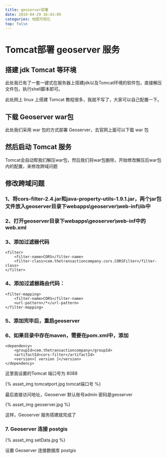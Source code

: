 ```yaml
---
title: geoserver部署
date: 2019-04-29 16:43:09
categories: 地图可视化
top: false
---
```

# Tomcat部署 geoserver 服务
## 搭建 jdk Tomcat 等环境
此处我已有了一套一键式在服务器上搭建jdk以及Tomcat环境的软件包，直接解压文件包，执行shell脚本即可。

此处网上 linux 上搭建 Tomcat 教程很多，我就不写了，大家可以自己配置一下。

## 下载 Geoserver war包
此处我们采用 war 包的方式部署 Geoserver，去官网上面可以下载 war 包

## 然后启动 Tomcat 服务
Tomcat会自动帮我们解压war包，然后我们将war包删除，开始修改解压后war包内的配置，来修改跨域问题

## 修改跨域问题

### 1、将cors-filter-2.4.jar和java-property-utils-1.9.1.jar，两个jar包文件放入geoserver目录下webapps\geoserver\web-inf\lib中

### 2、打开geoserver目录下webapps\geoserver\web-inf中的web.xml

### 3、添加过滤器代码

    <filter>
	    <filter-name>CORS</filter-name>
	    <filter-class>com.thetransactioncompany.cors.CORSFilter</filter-class>
    </filter>

### 4、添加过滤器路由代码：

    <filter-mapping>
        <filter-name>CORS</filter-name>
        <url-pattern>/*</url-pattern>
    </filter-mapping>

### 5、添加完毕后，重启geoserver

### 6、如果目录中存在maven，需要在pom.xml中，添加

    <dependency>
	    <groupId>com.thetransactioncompany</groupId>
	    <artifactId>cors-filter</artifactId>
	    <version>[ version ]</version>
    </dependency>

这里我设置的Tomcat 端口号为 8088

{% asset_img tomcatport.jpg tomcat端口号 %}

最后直接访问地址，Geoserver 默认账号admin 密码是geoserver

{% asset_img geoserver.jpg %}

这样，Geoserver 服务搭建就完成了

### 7. Geoserver 连接 postgis

{% asset_img setData.jpg %}

设置 Geoserver 连接数据库 postgis